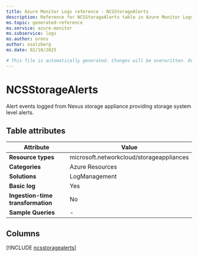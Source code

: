 ```yaml
---
title: Azure Monitor Logs reference - NCSStorageAlerts
description: Reference for NCSStorageAlerts table in Azure Monitor Logs.
ms.topic: generated-reference
ms.service: azure-monitor
ms.subservice: logs
ms.author: orens
author: osalzberg
ms.date: 02/18/2025

# This file is automatically generated. Changes will be overwritten. Do not change this file directly.
---
```


# NCSStorageAlerts

Alert events logged from Nexus storage appliance providing storage system level alerts.


## Table attributes

|Attribute|Value|
|---|---|
|**Resource types**|microsoft.networkcloud/storageappliances|
|**Categories**|Azure Resources|
|**Solutions**| LogManagement|
|**Basic log**|Yes|
|**Ingestion-time transformation**|No|
|**Sample Queries**|-|



## Columns
  
[!INCLUDE [ncsstoragealerts](~/reusable-content/ce-skilling/azure/includes/azure-monitor/reference/tables/ncsstoragealerts-include.md)]
